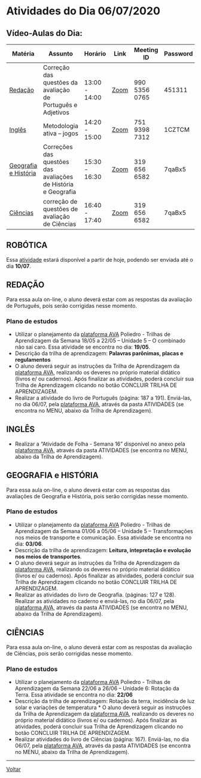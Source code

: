 # Atividades do Dia 06/07/2020

## Vídeo-Aulas do Dia:

| Matéria | Assunto |Horário | Link | Meeting ID | Password |
|---------|---------|--------|------|------------|----------|
| [Redação](#redação) | Correção das questões da avaliação de Português e Adjetivos | 13:00 - 14:00 | [Zoom](https://zoom.us/j/99053560765?pwd=YlZ4Z1FjUmZoNThwbFYxa1M2VUhlZz09) | 990 5356 0765 | 451311 |
| [Inglês](#inglês) | Metodologia ativa – jogos | 14:20 - 15:00 | [Zoom](https://us04web.zoom.us/j/75193987312?pwd=ek9mdlkzV3E0TTVaa21RTWhyWGRFUT09) | 751 9398 7312 | 1CZTCM |
| [Geografia e História](#geografia-e-história) | Correções das questões das avaliações de História e Geografia | 15:30 - 16:30 | [Zoom](https://zoom.us/j/3196566582?pwd=cFNUb3BrREpzanpQV2toZ09RbjFnUT09) | 319 656 6582 | 7qaBx5 |
| [Ciências](#ciências) | correção de questões de avaliação de Ciências | 16:40 - 17:40 | [Zoom](https://zoom.us/j/3196566582?pwd=cFNUb3BrREpzanpQV2toZ09RbjFnUT09) | 319 656 6582 | 7qaBx5 | 

## ROBÓTICA

Essa [atividade](dia_20200710.md#robótica) estará disponível a partir de hoje, podendo ser enviada até o dia
**10/07**.

## REDAÇÃO 

Para essa aula on-line, o aluno deverá estar com as respostas da avaliação de Português, pois serão corrigidas nesse momento.

### Plano de estudos

* Utilizar o planejamento da [plataforma AVA] Poliedro - Trilhas de Aprendizagem da Semana 18/05 a 22/05 – Unidade 5 – O combinado não sai caro. Essa atividade se encontra no dia: **19/05**.
* Descrição da trilha de aprendizagem: **Palavras parônimas, placas e regulamentos**
* O aluno deverá seguir as instruções da Trilha de Aprendizagem da [plataforma AVA], realizando os deveres no próprio material didático (livros e/ ou cadernos). Após finalizar as atividades, poderá concluir sua Trilha de Aprendizagem clicando no botão CONCLUIR TRILHA DE APRENDIZAGEM.
* Realizar a atividade do livro de Português (página: 187 a 191). Enviá-las, no dia 06/07, pela [plataforma AVA], através da pasta ATIVIDADES (se encontra no MENU, abaixo da Trilha de Aprendizagem).

## INGLÊS

* Realizar a “Atividade de Folha - Semana 16” disponível no anexo pela [plataforma AVA], através da pasta ATIVIDADES (se encontra no MENU, abaixo da Trilha de Aprendizagem).

## GEOGRAFIA e HISTÓRIA

Para essa aula on-line, o aluno deverá estar com as respostas das avaliações de Geografia e História, pois serão corrigidas nesse momento.

### Plano de estudos

* Utilizar o planejamento da [plataforma AVA] Poliedro - Trilhas de Aprendizagem da Semana 01/06 a 05/06 – Unidade 5 – Transformações nos meios de transporte e comunicação. Essa atividade se encontra no dia: **03/06**.
* Descrição da trilha de aprendizagem: **Leitura, intepretação e evolução nos meios de transportes**.
* O aluno deverá seguir as instruções da Trilha de Aprendizagem da [plataforma AVA], realizando os deveres no próprio material didático (livros e/ ou cadernos). Após finalizar as atividades, poderá concluir sua Trilha de Aprendizagem clicando no botão CONCLUIR TRILHA DE APRENDIZAGEM.
* Realizar as atividades do livro de Geografia. (páginas: 127 e 128). Realizar as atividades no caderno e enviá-las, no dia 06/07, pela [plataforma AVA], através da pasta ATIVIDADES (se encontra no MENU, abaixo da Trilha de Aprendizagem).

## CIÊNCIAS

Para essa aula on-line, o aluno deverá estar com as respostas da avaliação de Ciências, pois serão corrigidas nesse momento.

### Plano de estudos

* Utilizar o planejamento da [plataforma AVA] Poliedro - Trilhas de Aprendizagem da Semana 22/06 a 26/06 – Unidade 6: Rotação da Terra. Essa atividade se encontra no dia: **22/06**
* Descrição da trilha de aprendizagem: Rotação da terra, incidência de luz solar e variações de temperatura * O aluno deverá seguir as instruções da Trilha de Aprendizagem da [plataforma AVA], realizando os deveres no próprio material didático (livros e/ ou cadernos). Após finalizar as atividades, poderá concluir sua Trilha de Aprendizagem clicando no botão CONCLUIR TRILHA DE APRENDIZAGEM.
* Realizar atividades do livro de Ciências (página: 167). Enviá-las, no dia 06/07, pela [plataforma AVA], através da pasta ATIVIDADES (se encontra no MENU, abaixo da Trilha de Aprendizagem).

---
[Voltar](index.md)


[plataforma AVA]: https://poliedro-ava.azurewebsites.net
